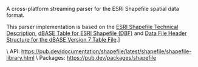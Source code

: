 A cross-platform streaming parser for the ESRI Shapefile spatial data
format.

This parser implementation is based on the
[ESRI Shapefile Technical Description](http://www.esri.com/library/whitepapers/pdfs/shapefile.pdf),
[dBASE Table for ESRI Shapefile (DBF)](http://www.digitalpreservation.gov/formats/fdd/fdd000326.shtml)
and
[Data File Header Structure for the dBASE Version 7 Table File](http://www.dbase.com/Knowledgebase/INT/db7_file_fmt.htm).]

\ API: https://pub.dev/documentation/shapefile/latest/shapefile/shapefile-library.html
\ Packages: https://pub.dev/packages/shapefile
